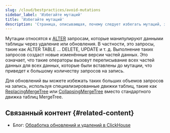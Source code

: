 ```yaml
---
slug: /cloud/bestpractices/avoid-mutations
sidebar_label: 'Избегайте мутаций'
title: 'Избегайте мутаций'
description: 'Страница, описывающая, почему следует избегать мутаций, запросов ALTER, которые манипулируют данными таблицы через удаление или обновления'
---
```


Мутации относятся к [ALTER](/sql-reference/statements/alter/) запросам, которые манипулируют данными таблицы через удаление или обновления. В частности, это запросы, такие как ALTER TABLE ... DELETE, UPDATE и т. д. Выполнение таких запросов создаст новые изменённые версии частей данных. Это означает, что такие операторы вызовут переписывание всех частей данных для всех данных, которые были вставлены до мутации, что приведет к большому количеству запросов на запись.

Для обновлений вы можете избежать таких больших объемов запросов на запись, используя специализированные движки таблиц, такие как [ReplacingMergeTree](/engines/table-engines/mergetree-family/replacingmergetree.md) или [CollapsingMergeTree](/engines/table-engines/mergetree-family/collapsingmergetree.md) вместо стандартного движка таблиц MergeTree.


## Связанный контент {#related-content}

- Блог: [Обработка обновлений и удалений в ClickHouse](https://clickhouse.com/blog/handling-updates-and-deletes-in-clickhouse)
